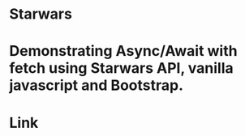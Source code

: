 # Starwars
# Demonstrating Async/Await with fetch using Starwars API, vanilla javascript and Bootstrap. 


# Link 

